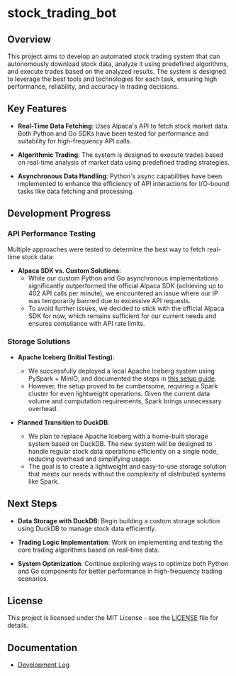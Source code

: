# stock_trading_bot

## Overview
This project aims to develop an automated stock trading system that can autonomously download stock data, analyze it using predefined algorithms, and execute trades based on the analyzed results. The system is designed to leverage the best tools and technologies for each task, ensuring high performance, reliability, and accuracy in trading decisions.

## Key Features
- **Real-Time Data Fetching**: Uses Alpaca's API to fetch stock market data. Both Python and Go SDKs have been tested for performance and suitability for high-frequency API calls.

- **Algorithmic Trading**: The system is designed to execute trades based on real-time analysis of market data using predefined trading strategies.

- **Asynchronous Data Handling**: Python's async capabilities have been implemented to enhance the efficiency of API interactions for I/O-bound tasks like data fetching and processing.


## Development Progress

### API Performance Testing
Multiple approaches were tested to determine the best way to fetch real-time stock data:

- **Alpaca SDK vs. Custom Solutions**:
   - While our custom Python and Go asynchronous implementations significantly outperformed the official Alpaca SDK (achieving up to 402 API calls per minute), we encountered an issue where our IP was temporarily banned due to excessive API requests.
   - To avoid further issues, we decided to stick with the official Alpaca SDK for now, which remains sufficient for our current needs and ensures compliance with API rate limits.

### Storage Solutions
- **Apache Iceberg (Initial Testing)**:
   - We successfully deployed a local Apache Iceberg system using PySpark + MinIO, and documented the steps in [this setup guide](./doc/setup_pyspark_iceberg.md).
   - However, the setup proved to be cumbersome, requiring a Spark cluster for even lightweight operations. Given the current data volume and computation requirements, Spark brings unnecessary overhead.

- **Planned Transition to DuckDB**:
   - We plan to replace Apache Iceberg with a home-built storage system based on DuckDB. The new system will be designed to handle regular stock data operations efficiently on a single node, reducing overhead and simplifying usage.
   - The goal is to create a lightweight and easy-to-use storage solution that meets our needs without the complexity of distributed systems like Spark.

## Next Steps
- **Data Storage with DuckDB**: Begin building a custom storage solution using DuckDB to manage stock data efficiently.

- **Trading Logic Implementation**: Work on implementing and testing the core trading algorithms based on real-time data.

- **System Optimization**: Continue exploring ways to optimize both Python and Go components for better performance in high-frequency trading scenarios.


## License
This project is licensed under the MIT License - see the [LICENSE](./LICENSE) file for details.

## Documentation
- [Development Log](./doc/dev-log/index.md)